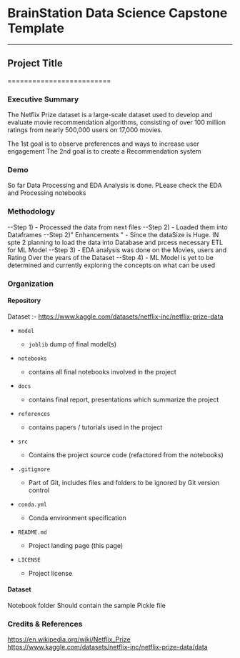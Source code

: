 # BrainStation Data Science Capstone Template

------------------------------------------------------------------------------

## Project Title
=========================

### Executive Summary

The Netflix Prize dataset is a large-scale dataset used to develop and evaluate movie recommendation algorithms, consisting of over 100 million ratings from nearly 500,000 users on 17,000 movies. 

The 1st goal is to observe preferences and ways to increase user engagement
The 2nd goal is to create a Recommendation system

### Demo

So far Data Processing and EDA Analysis is done. PLease check the EDA and Processing notebooks


### Methodology

--Step 1) - Processed the data from next files 
--Step 2) - Loaded them into Dataframes
--Step 2)" Enhancements " - Since the dataSize is Huge. IN spte 2 planning to load the data into Database and prcess necessary ETL for ML Model
--Step 3) - EDA analysis was done on the Movies, users and Rating Over the years of the Dataset
--Step 4) - ML Model is yet to be determined and currently exploring the concepts on what can be used


### Organization

#### Repository 

Dataset :- https://www.kaggle.com/datasets/netflix-inc/netflix-prize-data

* `model`
    - `joblib` dump of final model(s)

* `notebooks`
    - contains all final notebooks involved in the project

* `docs`
    - contains final report, presentations which summarize the project

* `references`
    - contains papers / tutorials used in the project

* `src`
    - Contains the project source code (refactored from the notebooks)

* `.gitignore`
    - Part of Git, includes files and folders to be ignored by Git version control

* `conda.yml`
    - Conda environment specification

* `README.md`
    - Project landing page (this page)

* `LICENSE`
    - Project license

#### Dataset

Notebook folder Should contain the sample Pickle file

### Credits & References

https://en.wikipedia.org/wiki/Netflix_Prize
https://www.kaggle.com/datasets/netflix-inc/netflix-prize-data/data
